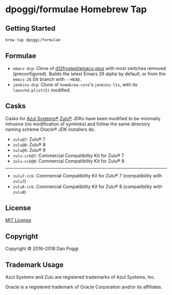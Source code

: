 # dpoggi/formulae Homebrew Tap

## Getting Started

```sh
brew tap dpoggi/formulae
```

## Formulae

* `emacs-dcp`: Clone of [d12frosted/emacs-plus](https://github.com/d12frosted/emacs-plus)
  with most switches removed (preconfigured). Builds the latest Emacs 26 alpha
  by default, or from the `emacs-26` Git branch with `--HEAD`.
* `jenkins-dcp`: Clone of `homebrew-core`'s `jenkins-lts`, with its `launchd.plist(5)`
  modified.

## Casks

Casks for [Azul Systems&reg;](https://www.azul.com) [Zulu&reg;](https://zulu.org)
JDKs have been modified to be minimally intrusive (no modification of symlinks)
and follow the same directory naming scheme Oracle&reg; JDK installers do.

* `zulu@7`: Zulu&reg; 7
* `zulu@8`: Zulu&reg; 8
* `zulu@9`: Zulu&reg; 9
* `zulu-cck@7`: Commercial Compatibility Kit for Zulu&reg; 7
* `zulu-cck@8`: Commercial Compatibility Kit for Zulu&reg; 8

---

* `zulu7-cck`: Commercial Compatibility Kit for Zulu&reg; 7 (compatibility with `zulu7`)
* `zulu8-cck`: Commercial Compatibility Kit for Zulu&reg; 8 (compatibility with `zulu8`)

## License

[MIT License](https://opensource.org/licenses/MIT)

## Copyright

Copyright &copy; 2016&ndash;2018 Dan Poggi

## Trademark Usage

Azul Systems and Zulu are registered trademarks of Azul Systems, Inc.

Oracle is a registered trademark of Oracle Corporation and/or its affiliates.
